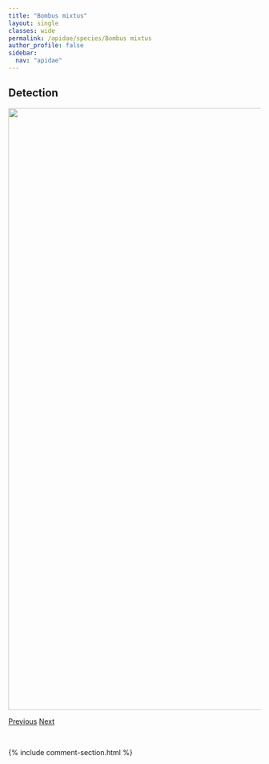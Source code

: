 ```yaml
---
title: "Bombus mixtus"
layout: single
classes: wide
permalink: /apidae/species/Bombus mixtus
author_profile: false
sidebar:
  nav: "apidae"
---
```


<h2>Detection</h2>

<a href="/ANBC/assets/figures/species/Bombus mixtus/range-map.png">
<img src="/ANBC/assets/figures/species/Bombus mixtus/range-map.png" height = "1200" width = "800">
</a>

<a href="/profiles/species/Bombus melanopygus" class="pagination--pager" title="PreviousName">Previous</a> <a href="/profiles/species/Bombus nevadensis" class="pagination--pager" title="NextName">Next</a>

<p>&nbsp;</p>

{% include comment-section.html %}
